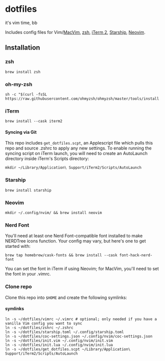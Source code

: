 # dotfiles
it's vim time, bb

Includes config files for Vim/[MacVim](https://macvim-dev.github.io/macvim/), [zsh](https://www.zsh.org/), [iTerm 2](https://iterm2.com/), [Starship](https://starship.rs/), [Neovim](https://neovim.io/).
## Installation
### zsh
``` shell
brew install zsh
```
### oh-my-zsh
``` shell
sh -c "$(curl -fsSL https://raw.githubusercontent.com/ohmyzsh/ohmyzsh/master/tools/install.sh)"
```
### iTerm
``` shell
brew install --cask iterm2
```
#### Syncing via Git
This repo includes `get_dotfiles.scpt`, an Applescript file which pulls this repo and source .zshrc to apply any new settings. To enable running the syncing script on iTerm launch, you will need to create an AutoLaunch directory inside iTerm's Scripts directory:
``` shell
mkdir ~/Library/Application\ Support/iTerm2/Scripts/AutoLaunch
```
### Starship
``` shell
brew install starship
```
### Neovim
``` shell
mkdir ~/.config/nvim/ && brew install neovim
```
### Nerd Font
You'll need at least one Nerd Font-compatible font installed to make NERDTree icons function. Your config may vary, but here's one to get started with:
``` shell
brew tap homebrew/cask-fonts && brew install --cask font-hack-nerd-font
``` 
You can set the font in iTerm if using Neovim; for MacVim, you'll need to set the font in your .vimrc.
### Clone repo
Clone this repo into `$HOME` and create the following symlinks:
#### symlinks
``` shell
ln -s ~/dotfiles/vimrc ~/.vimrc # optional; only needed if you have a vanilla Vim config you want to sync
ln -s ~/dotfiles/zshrc ~/.zshrc
ln -s ~/dotfiles/starship.toml ~/.config/starship.toml
ln -s ~/dotfiles/coc-settings.json ~/.config/nvim/coc-settings.json
ln -s ~/dotfiles/init.vim ~/.config/nvim/init.vim
ln -s ~/dotfiles/init.lua ~/.config/nvim/init.lua
ln -s ~/dotfiles/get_dotfiles.scpt ~/Library/Application\ Support/iTerm2/Scripts/AutoLaunch
```

